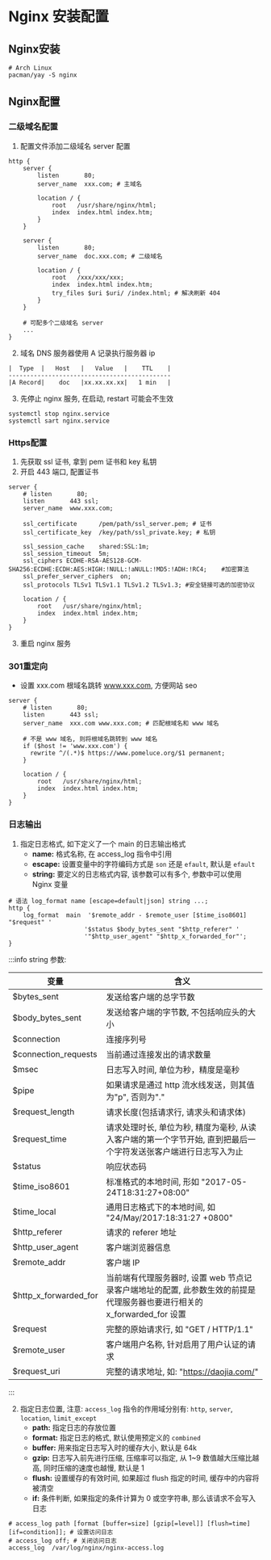 # Nginx 安装配置

## Nginx安装

```shell
# Arch Linux
pacman/yay -S nginx
```

## Nginx配置

### 二级域名配置

1. 配置文件添加二级域名 server 配置

```nginx
http {
    server {
        listen       80;
        server_name  xxx.com; # 主域名

        location / {
            root   /usr/share/nginx/html;
            index  index.html index.htm;
        }
    }

    server {
        listen       80;
        server_name  doc.xxx.com; # 二级域名

        location / {
            root   /xxx/xxx/xxx;
            index  index.html index.htm;
            try_files $uri $uri/ /index.html; # 解决刷新 404
        }
    }

    # 可配多个二级域名 server
    ...
}
```

2. 域名 DNS 服务器使用 A 记录执行服务器 ip

```
|  Type  |   Host   |   Value   |    TTL    |
---------------------------------------------
|A Record|    doc   |xx.xx.xx.xx|   1 min   |
```

3. 先停止 nginx 服务, 在启动, restart 可能会不生效

```shell
systemctl stop nginx.service
systemctl sart nginx.service
```

### Https配置

1. 先获取 ssl 证书, 拿到 pem 证书和 key 私钥
2. 开启 443 端口, 配置证书

```nginx
server {
    # listen       80;
    listen       443 ssl;
    server_name  www.xxx.com;

    ssl_certificate      /pem/path/ssl_server.pem; # 证书
    ssl_certificate_key  /key/path/ssl_private.key; # 私钥

    ssl_session_cache    shared:SSL:1m;
    ssl_session_timeout  5m;
    ssl_ciphers ECDHE-RSA-AES128-GCM-SHA256:ECDHE:ECDH:AES:HIGH:!NULL:!aNULL:!MD5:!ADH:!RC4;    #加密算法
    ssl_prefer_server_ciphers  on;
    ssl_protocols TLSv1 TLSv1.1 TLSv1.2 TLSv1.3; #安全链接可选的加密协议

    location / {
        root   /usr/share/nginx/html;
        index  index.html index.htm;
    }
}
```

3. 重启 nginx 服务

### 301重定向

- 设置 xxx.com 根域名跳转 www.xxx.com, 方便网站 seo

```nginx
server {
    # listen       80;
    listen       443 ssl;
    server_name  xxx.com www.xxx.com; # 匹配根域名和 www 域名

    # 不是 www 域名, 则将根域名跳转到 www 域名
    if ($host != 'www.xxx.com') {
      rewrite ^/(.*)$ https://www.pomeluce.org/$1 permanent;
    }

    location / {
        root   /usr/share/nginx/html;
        index  index.html index.htm;
    }
}
```

### 日志输出

1. 指定日志格式, 如下定义了一个 main 的日志输出格式
   - **name:** 格式名称, 在 access_log 指令中引用
   - **escape:** 设置变量中的字符编码方式是 `son` 还是 `efault`, 默认是 `efault`
   - **string:** 要定义的日志格式内容, 该参数可以有多个, 参数中可以使用 Nginx 变量

```nginx
# 语法 log_format name [escape=default|json] string ...;
http {
    log_format  main  '$remote_addr - $remote_user [$time_iso8601] "$request" '
        			 '$status $body_bytes_sent "$http_referer" '
        			 '"$http_user_agent" "$http_x_forwarded_for"';
}
```

:::info string 参数:

| 变量                  | 含义                                                                                                                     |
| --------------------- | ------------------------------------------------------------------------------------------------------------------------ |
| $bytes_sent           | 发送给客户端的总字节数                                                                                                   |
| $body_bytes_sent      | 发送给客户端的字节数, 不包括响应头的大小                                                                                 |
| $connection           | 连接序列号                                                                                                               |
| $connection_requests  | 当前通过连接发出的请求数量                                                                                               |
| $msec                 | 日志写入时间, 单位为秒，精度是毫秒                                                                                       |
| $pipe                 | 如果请求是通过 http 流水线发送，则其值为"p", 否则为"."                                                                   |
| $request_length       | 请求长度(包括请求行, 请求头和请求体)                                                                                     |
| $request_time         | 请求处理时长, 单位为秒, 精度为毫秒, 从读入客户端的第一个字节开始, 直到把最后一个字符发送张客户端进行日志写入为止         |
| $status               | 响应状态码                                                                                                               |
| $time_iso8601         | 标准格式的本地时间, 形如 "2017-05-24T18:31:27+08:00"                                                                     |
| $time_local           | 通用日志格式下的本地时间, 如 "24/May/2017:18:31:27 +0800"                                                                |
| $http_referer         | 请求的 referer 地址                                                                                                      |
| $http_user_agent      | 客户端浏览器信息                                                                                                         |
| $remote_addr          | 客户端 IP                                                                                                                |
| $http_x_forwarded_for | 当前端有代理服务器时, 设置 web 节点记录客户端地址的配置, 此参数生效的前提是代理服务器也要进行相关的 x_forwarded_for 设置 |
| $request              | 完整的原始请求行, 如 "GET / HTTP/1.1"                                                                                    |
| $remote_user          | 客户端用户名称, 针对启用了用户认证的请求                                                                                 |
| $request_uri          | 完整的请求地址, 如: "https://daojia.com/"                                                                                |

:::

2. 指定日志位置, 注意: `access_log` 指令的作用域分别有: `http`, `server`, `location`, `limit_except`
   - **path:** 指定日志的存放位置
   - **format:** 指定日志的格式, 默认使用预定义的 `combined`
   - **buffer:** 用来指定日志写入时的缓存大小, 默认是 64k
   - **gzip:** 日志写入前先进行压缩, 压缩率可以指定, 从 1~9 数值越大压缩比越高, 同时压缩的速度也越慢, 默认是 1
   - **flush:** 设置缓存的有效时间, 如果超过 flush 指定的时间, 缓存中的内容将被清空
   - **if:** 条件判断, 如果指定的条件计算为 0 或空字符串, 那么该请求不会写入日志

```nginx
# access_log path [format [buffer=size] [gzip[=level]] [flush=time] [if=condition]]; # 设置访问日志
# access_log off; # 关闭访问日志
access_log 	/var/log/nginx/nginx-access.log
```
